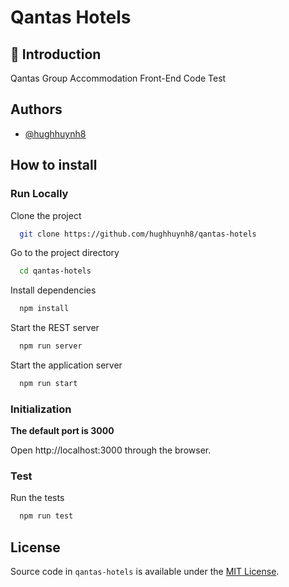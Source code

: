 
# Qantas Hotels


## 📖 Introduction

Qantas Group Accommodation Front-End Code Test


## Authors

- [@hughhuynh8](https://github.com/hughhuynh8)


## How to install

### Run Locally

Clone the project

```bash
  git clone https://github.com/hughhuynh8/qantas-hotels
```

Go to the project directory

```bash
  cd qantas-hotels
```

Install dependencies

```bash
  npm install
```

Start the REST server

```bash
  npm run server
```

Start the application server

```bash
  npm run start
```


### Initialization
**The default port is 3000**

Open http://localhost:3000 through the browser.


### Test

Run the tests

```bash
  npm run test
```


## License

Source code in `qantas-hotels` is available under the [MIT License](/LICENSE.md).

